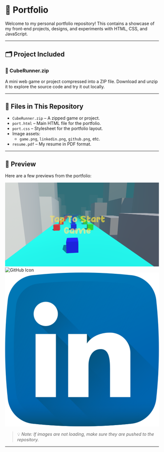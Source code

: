 # 🎨 Portfolio

Welcome to my personal portfolio repository! This contains a showcase of my front-end projects, designs, and experiments with HTML, CSS, and JavaScript.

---

## 🗂️ Project Included

### 🚀 CubeRunner.zip
A mini web game or project compressed into a ZIP file. Download and unzip it to explore the source code and try it out locally.

---

## 📁 Files in This Repository

- `CubeRunner.zip` – A zipped game or project.
- `port.html` – Main HTML file for the portfolio.
- `port.css` – Stylesheet for the portfolio layout.
- Image assets:
  - `game.png`, `linkedin.png`, `github.png`, etc.
- `resume.pdf` – My resume in PDF format.

---

## 📸 Preview

Here are a few previews from the portfolio:

![Game Screenshot](game.png)
![GitHub Icon](github.png)
![LinkedIn Icon](linkedin.png)

> 💡 *Note: If images are not loading, make sure they are pushed to the repository.*

---
